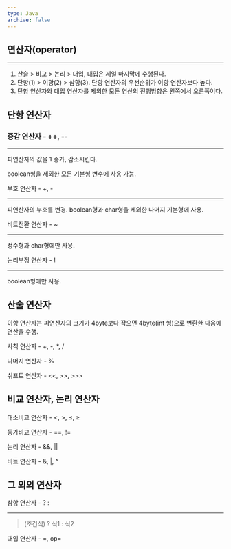 ```yaml
---
type: Java
archive: false
---
```

## 연산자(operator)

---

1. 산술 > 비교 > 논리 > 대입, 대입은 제일 마지막에 수행된다.
2. 단항(1) > 이항(2) > 삼항(3). 단항 연산자의 우선순위가 이항 연산자보다 높다.
3. 단항 연산자와 대입 연산자를 제외한 모든 연산의 진행방향은 왼쪽에서 오른쪽이다.

  

## 단항 연산자

### 증감 연산자 - ++, --

---

피연산자의 값을 1 증가, 감소시킨다.

boolean형을 제외한 모든 기본형 변수에 사용 가능.

  

부호 연산자 - +, -

---

피연산자의 부호를 변경. boolean형과 char형을 제외한 나머지 기본형에 사용.

  

비트전환 연산자 - ~

---

정수형과 char형에만 사용.

  

논리부정 연산자 - !

---

boolean형에만 사용.

  

## 산술 연산자

이항 연산자는 피연산자의 크기가 4byte보다 작으면 4byte(int 형)으로 변환한 다음에 연산을 수행.

사칙 연산자 - +, -, *, /

나머지 연산자 - %

쉬프트 연산자 - <<, >>, >>>

  

## 비교 연산자, 논리 연산자

대소비교 연산자 - <, >, ≤, ≥

등가비교 연산자 - ==, !=

논리 연산자 - &&, ||

비트 연산자 - &, |, ^

  

## 그 외의 연산자

삼항 연산자 - ? :

---

> (조건식) ? 식1 : 식2

  

대입 연산자 - =, op=